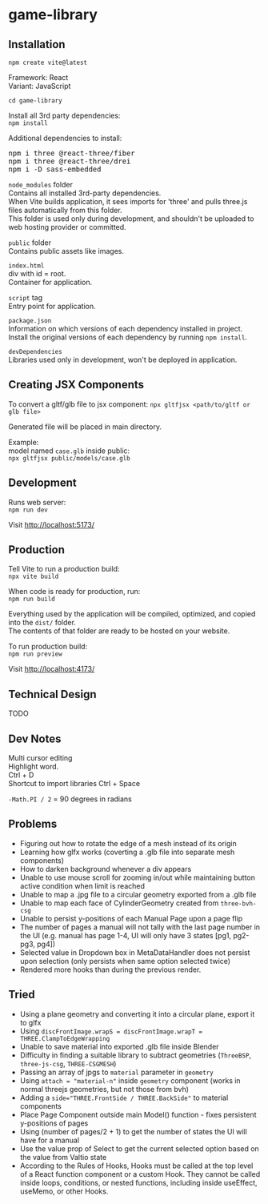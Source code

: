 # game-library

## Installation

`npm create vite@latest`

Framework: React <br>
Variant: JavaScript

`cd game-library`

Install all 3rd party dependencies: <br>
`npm install`

Additional dependencies to install: <br>

<pre>
npm i three @react-three/fiber
npm i three @react-three/drei
npm i -D sass-embedded
</pre>

`node_modules` folder <br>
Contains all installed 3rd-party dependencies. <br>
When Vite builds application, it sees imports for 'three' and pulls three.js files automatically from this folder. <br>
This folder is used only during development, and shouldn't be uploaded to web hosting provider or committed.

`public` folder <br>
Contains public assets like images.

`index.html` <br>
div with id = root. <br>
Container for application.

`script` tag <br>
Entry point for application.

`package.json` <br>
Information on which versions of each dependency installed in project. <br>
Install the original versions of each dependency by running `npm install`.

`devDependencies` <br>
Libraries used only in development, won't be deployed in application.

## Creating JSX Components

To convert a gltf/glb file to jsx component:
`npx gltfjsx <path/to/gltf or glb file>`

Generated file will be placed in main directory.

Example: <br>
model named `case.glb` inside public: <br>
`npx gltfjsx public/models/case.glb`

## Development

Runs web server: <br>
`npm run dev`

Visit [http://localhost:5173/](http://localhost:5173/)

## Production

Tell Vite to run a production build: <br>
`npx vite build`

When code is ready for production, run: <br>
`npm run build`

Everything used by the application will be compiled, optimized, and copied into the `dist/` folder. <br>
The contents of that folder are ready to be hosted on your website.

To run production build: <br>
`npm run preview`

Visit [http://localhost:4173/](http://localhost:4173/)

## Technical Design

TODO

## Dev Notes

Multi cursor editing <br>
Highlight word. <br>
Ctrl + D <br>
Shortcut to import libraries Ctrl + Space

`-Math.PI / 2` = 90 degrees in radians

## Problems

- Figuring out how to rotate the edge of a mesh instead of its origin
- Learning how glfx works (coverting a .glb file into separate mesh components)
- How to darken background whenever a div appears
- Unable to use mouse scroll for zooming in/out while maintaining button active condition when limit is reached
- Unable to map a .jpg file to a circular geometry exported from a .glb file
- Unable to map each face of CylinderGeometry created from `three-bvh-csg`
- Unable to persist y-positions of each Manual Page upon a page flip
- The number of pages a manual will not tally with the last page number in the UI (e.g. manual has page 1-4, UI will only have 3 states [pg1, pg2-pg3, pg4])
- Selected value in Dropdown box in MetaDataHandler does not persist upon selection (only persists when same option selected twice)
- Rendered more hooks than during the previous render.

## Tried

- Using a plane geometry and converting it into a circular plane, export it to glfx
- Using `discFrontImage.wrapS = discFrontImage.wrapT = THREE.ClampToEdgeWrapping`
- Unable to save material into exported .glb file inside Blender
- Difficulty in finding a suitable library to subtract geometries (`ThreeBSP`, `three-js-csg`, `THREE-CSGMESH`)
- Passing an array of jpgs to `material` parameter in `geometry`
- Using `attach = "material-n"` inside `geometry` component (works in normal threejs geometries, but not those from bvh)
- Adding a `side="THREE.FrontSide / THREE.BackSide"` to material components
- Place Page Component outside main Model() function - fixes persistent y-positions of pages
- Using (number of pages/2 + 1) to get the number of states the UI will have for a manual
- Use the value prop of Select to get the current selected option based on the value from Valtio state
- According to the Rules of Hooks, Hooks must be called at the top level of a React function component or a custom Hook. They cannot be called inside loops, conditions, or nested functions, including inside useEffect, useMemo, or other Hooks.
